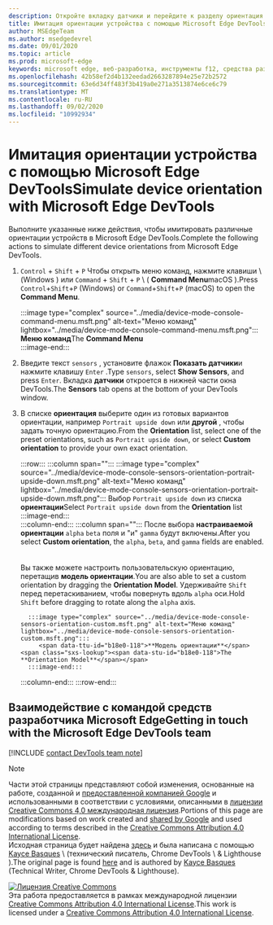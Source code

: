 ```yaml
---
description: Откройте вкладку датчики и перейдите к разделу ориентация.
title: Имитация ориентации устройства с помощью Microsoft Edge DevTools
author: MSEdgeTeam
ms.author: msedgedevrel
ms.date: 09/01/2020
ms.topic: article
ms.prod: microsoft-edge
keywords: microsoft edge, веб-разработка, инструменты f12, средства разработчика
ms.openlocfilehash: 42b58ef2d4b132eedad2663287894e25e72b2572
ms.sourcegitcommit: 63e6d34ff483f3b419a0e271a3513874e6ce6c79
ms.translationtype: MT
ms.contentlocale: ru-RU
ms.lasthandoff: 09/02/2020
ms.locfileid: "10992934"
---
```

<!-- Copyright Kayce Basques 

   Licensed under the Apache License, Version 2.0 (the "License");
   you may not use this file except in compliance with the License.
   You may obtain a copy of the License at

       https://www.apache.org/licenses/LICENSE-2.0

   Unless required by applicable law or agreed to in writing, software
   distributed under the License is distributed on an "AS IS" BASIS,
   WITHOUT WARRANTIES OR CONDITIONS OF ANY KIND, either express or implied.
   See the License for the specific language governing permissions and
   limitations under the License.  -->

# <span data-ttu-id="b18e0-104">Имитация ориентации устройства с помощью Microsoft Edge DevTools</span><span class="sxs-lookup"><span data-stu-id="b18e0-104">Simulate device orientation with Microsoft Edge DevTools</span></span>  

<span data-ttu-id="b18e0-105">Выполните указанные ниже действия, чтобы имитировать различные ориентации устройств в Microsoft Edge DevTools.</span><span class="sxs-lookup"><span data-stu-id="b18e0-105">Complete the following actions to simulate different device orientations from Microsoft Edge DevTools.</span></span>  

<!--todo: update device orientation section when available -->  

1.  <span data-ttu-id="b18e0-106">`Control` + `Shift` + `P` Чтобы открыть меню команд, нажмите клавиши \ (Windows \) или `Command` + `Shift` + `P` \ ( **Command Menu**macOS \).</span><span class="sxs-lookup"><span data-stu-id="b18e0-106">Press `Control`+`Shift`+`P` \(Windows\) or `Command`+`Shift`+`P` \(macOS\) to open the **Command Menu**.</span></span>  
    
    :::image type="complex" source="../media/device-mode-console-command-menu.msft.png" alt-text="Меню команд" lightbox="../media/device-mode-console-command-menu.msft.png":::
       <span data-ttu-id="b18e0-108">**Меню команд**</span><span class="sxs-lookup"><span data-stu-id="b18e0-108">The **Command Menu**</span></span>  
    :::image-end:::  
    
1.  <span data-ttu-id="b18e0-109">Введите текст `sensors` , установите флажок **Показать датчики**и нажмите клавишу `Enter` .</span><span class="sxs-lookup"><span data-stu-id="b18e0-109">Type `sensors`, select **Show Sensors**, and press `Enter`.</span></span>  <span data-ttu-id="b18e0-110">Вкладка **датчики** откроется в нижней части окна DevTools.</span><span class="sxs-lookup"><span data-stu-id="b18e0-110">The **Sensors** tab opens at the bottom of your DevTools window.</span></span>  
1.  <span data-ttu-id="b18e0-111">В списке **ориентация** выберите один из готовых вариантов ориентации, например `Portrait upside down` или **другой** , чтобы задать точную ориентацию.</span><span class="sxs-lookup"><span data-stu-id="b18e0-111">From the **Orientation** list, select one of the preset orientations, such as `Portrait upside down`, or select **Custom orientation** to provide your own exact orientation.</span></span>  
    
    :::row:::
       :::column span="":::
          :::image type="complex" source="../media/device-mode-console-sensors-orientation-portrait-upside-down.msft.png" alt-text="Меню команд" lightbox="../media/device-mode-console-sensors-orientation-portrait-upside-down.msft.png":::
             <span data-ttu-id="b18e0-113">Выбор `Portrait upside down` из списка **ориентации**</span><span class="sxs-lookup"><span data-stu-id="b18e0-113">Select `Portrait upside down` from the **Orientation** list</span></span>  
          :::image-end:::  
       :::column-end:::
       :::column span="":::
          <span data-ttu-id="b18e0-114">После выбора **настраиваемой ориентации** `alpha` `beta` поля и "и" `gamma` будут включены.</span><span class="sxs-lookup"><span data-stu-id="b18e0-114">After you select **Custom orientation**, the `alpha`, `beta`, and `gamma` fields are enabled.</span></span>  
          <!--See [Alpha][alpha], [Beta][beta], and [Gamma][gamma] to understand how each axis works.  -->  
          <!--todo: update links to alpha, beta, and gamma section when available -->  
          <span data-ttu-id="b18e0-115">Вы также можете настроить пользовательскую ориентацию, перетащив **модель ориентации**.</span><span class="sxs-lookup"><span data-stu-id="b18e0-115">You are also able to set a custom orientation by dragging the **Orientation Model**.</span></span>  <span data-ttu-id="b18e0-116">Удерживайте `Shift` перед перетаскиванием, чтобы повернуть вдоль `alpha` оси.</span><span class="sxs-lookup"><span data-stu-id="b18e0-116">Hold `Shift` before dragging to rotate along the `alpha` axis.</span></span>  
          
          :::image type="complex" source="../media/device-mode-console-sensors-orientation-custom.msft.png" alt-text="Меню команд" lightbox="../media/device-mode-console-sensors-orientation-custom.msft.png":::
             <span data-ttu-id="b18e0-118">**Модель ориентации**</span><span class="sxs-lookup"><span data-stu-id="b18e0-118">The **Orientation Model**</span></span>  
          :::image-end:::  
       :::column-end:::
    :::row-end:::
    
## <span data-ttu-id="b18e0-119">Взаимодействие с командой средств разработчика Microsoft Edge</span><span class="sxs-lookup"><span data-stu-id="b18e0-119">Getting in touch with the Microsoft Edge DevTools team</span></span>  

[!INCLUDE [contact DevTools team note](../includes/contact-devtools-team-note.md)]  

<!-- links -->  

<!--[WebFundamentasNativeHardwareDeviceOrientationIndex]: /web/fundamentals/native-hardware/device-orientation/index "Device Orientation & Motion"  -->  
<!--[WebFundamentasNativeHardwareDeviceOrientationIndexAlpha]: /web/fundamentals/native-hardware/device-orientation/index#alpha "Alpha - Device Orientation & Motion"  -->  
<!--[WebFundamentasNativeHardwareDeviceOrientationIndexBeta]: /web/fundamentals/native-hardware/device-orientation/index#beta "Beta - Device Orientation & Motion"  -->  
<!--[WebFundamentasNativeHardwareDeviceOrientationIndexGamma]: /web/fundamentals/native-hardware/device-orientation/index#gamma "Gamma - Device Orientation & Motion"  -->  

> [!NOTE]
> <span data-ttu-id="b18e0-120">Части этой страницы представляют собой изменения, основанные на работе, созданной и [предоставленной компанией Google][GoogleSitePolicies] и использованными в соответствии с условиями, описанными в [лицензии Creative Commons 4,0 международная лицензия][CCA4IL].</span><span class="sxs-lookup"><span data-stu-id="b18e0-120">Portions of this page are modifications based on work created and [shared by Google][GoogleSitePolicies] and used according to terms described in the [Creative Commons Attribution 4.0 International License][CCA4IL].</span></span>  
> <span data-ttu-id="b18e0-121">Исходная страница будет найдена [здесь](https://developers.google.com/web/tools/chrome-devtools/device-mode/orientation) и была написана с помощью [Kayce Basques][KayceBasques] \ (технический писатель, Chrome DevTools \ & Lighthouse \).</span><span class="sxs-lookup"><span data-stu-id="b18e0-121">The original page is found [here](https://developers.google.com/web/tools/chrome-devtools/device-mode/orientation) and is authored by [Kayce Basques][KayceBasques] \(Technical Writer, Chrome DevTools \& Lighthouse\).</span></span>  

[![Лицензия Creative Commons][CCby4Image]][CCA4IL]  
<span data-ttu-id="b18e0-123">Эта работа предоставляется в рамках международной лицензии [Creative Commons Attribution 4.0 International License][CCA4IL].</span><span class="sxs-lookup"><span data-stu-id="b18e0-123">This work is licensed under a [Creative Commons Attribution 4.0 International License][CCA4IL].</span></span>  

[CCA4IL]: https://creativecommons.org/licenses/by/4.0  
[CCby4Image]: https://i.creativecommons.org/l/by/4.0/88x31.png  
[GoogleSitePolicies]: https://developers.google.com/terms/site-policies  
[KayceBasques]: https://developers.google.com/web/resources/contributors/kaycebasques  
